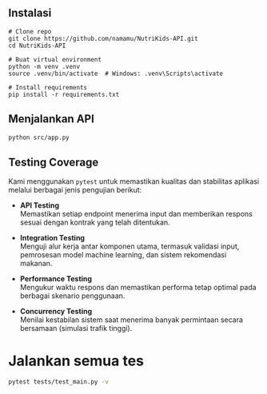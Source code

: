## Instalasi

```
# Clone repo
git clone https://github.com/namamu/NutriKids-API.git
cd NutriKids-API

# Buat virtual environment
python -m venv .venv
source .venv/bin/activate  # Windows: .venv\Scripts\activate

# Install requirements
pip install -r requirements.txt
```

## Menjalankan API
```bash
python src/app.py
```

## Testing Coverage

Kami menggunakan `pytest` untuk memastikan kualitas dan stabilitas aplikasi melalui berbagai jenis pengujian berikut:

- **API Testing**  
  Memastikan setiap endpoint menerima input dan memberikan respons sesuai dengan kontrak yang telah ditentukan.

- **Integration Testing**  
  Menguji alur kerja antar komponen utama, termasuk validasi input, pemrosesan model machine learning, dan sistem rekomendasi makanan.

- **Performance Testing**  
  Mengukur waktu respons dan memastikan performa tetap optimal pada berbagai skenario penggunaan.

- **Concurrency Testing**  
  Menilai kestabilan sistem saat menerima banyak permintaan secara bersamaan (simulasi trafik tinggi).

# Jalankan semua tes
```bash
pytest tests/test_main.py -v
```
